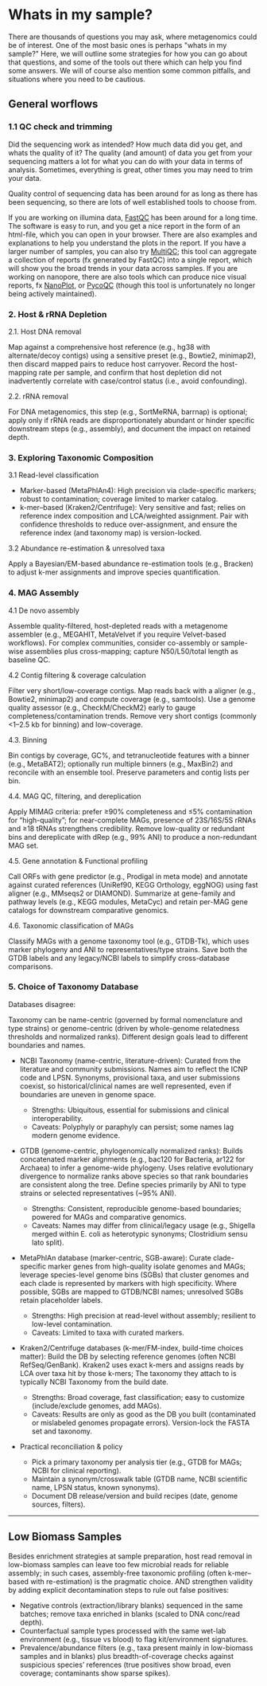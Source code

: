 # Whats in my sample?

There are thousands of questions you may ask, where metagenomics could be of interest. One of the most basic ones is perhaps "whats in my sample?" Here, we will outline some strategies for how you can go about that questions, and some of the tools out there which can help you find some answers. We will of course also mention some common pitfalls, and situations where you need to be cautious.

## General worflows

### 1.1 QC check and trimming

Did the sequencing work as intended? How much data did you get, and whats the quality of it? The quality (and amount) of data you get from your sequencing matters a lot for what you can do with your data in terms of analysis. Sometimes, everything is great, other times you may need to trim your data.

Quality control of sequencing data has been around for as long as there has been sequencing, so there are lots of well established tools to choose from.

If you are working on illumina data, [FastQC](https://www.bioinformatics.babraham.ac.uk/projects/fastqc/) has been around for a long time. The software is easy to run, and you get a nice report in the form of an html-file, which you can open in your browser. There are also examples and explanations to help you understand the plots in the report. If you have a larger number of samples, you can also try [MultiQC](https://github.com/MultiQC/MultiQC); this tool can aggregate a collection of reports (fx generated by FastQC) into a single report, which will show you the broad trends in your data across samples. If you are working on nanopore, there are also tools which can produce nice visual reports, fx [NanoPlot](https://github.com/wdecoster/NanoPlot), or [PycoQC](https://a-slide.github.io/pycoQC/installation/) (though this tool is unfortunately no longer being actively maintained).


### 2. Host & rRNA Depletion

2.1. Host DNA removal

Map against a comprehensive host reference (e.g., hg38 with alternate/decoy contigs) using a sensitive preset (e.g., Bowtie2, minimap2), then discard mapped pairs to reduce host carryover. Record the host-mapping rate per sample, and confirm that host depletion did not inadvertently correlate with case/control status (i.e., avoid confounding).

2.2. rRNA removal

For DNA metagenomics, this step (e.g., SortMeRNA, barrnap) is optional; apply only if rRNA reads are disproportionately abundant or hinder specific downstream steps (e.g., assembly), and document the impact on retained depth.

### 3. Exploring Taxonomic Composition

3.1 Read-level classification

- Marker-based (MetaPhlAn4): High precision via clade-specific markers; robust to contamination; coverage limited to marker catalog.
- k-mer–based (Kraken2/Centrifuge): Very sensitive and fast; relies on reference index composition and LCA/weighted assignment. Pair with confidence thresholds to reduce over-assignment, and ensure the reference index (and taxonomy map) is version-locked.
  
3.2 Abundance re-estimation & unresolved taxa

Apply a Bayesian/EM-based abundance re-estimation tools (e.g., Bracken) to adjust k-mer assignments and improve species quantification.

### 4.	MAG Assembly

4.1 De novo assembly

Assemble quality-filtered, host-depleted reads with a metagenome assembler (e.g., MEGAHIT, MetaVelvet if you require Velvet-based workflows). For complex communities, consider co-assembly or sample-wise assemblies plus cross-mapping; capture N50/L50/total length as baseline QC.

4.2 Contig filtering & coverage calculation

Filter very short/low-coverage contigs. Map reads back with a aligner (e.g., Bowtie2, minimap2) and compute coverage (e.g., samtools). Use a genome quality assessor (e.g., CheckM/CheckM2) early to gauge completeness/contamination trends. Remove very short contigs (commonly <1–2.5 kb for binning) and low-coverage. 

4.3. Binning

Bin contigs by coverage, GC%, and tetranucleotide features with a binner (e.g., MetaBAT2); optionally run multiple binners (e.g., MaxBin2) and reconcile with an ensemble tool. Preserve parameters and contig lists per bin.

4.4. MAG QC, filtering, and dereplication

Apply MIMAG criteria: prefer ≥90% completeness and ≤5% contamination for “high-quality”; for near-complete MAGs, presence of 23S/16S/5S rRNAs and ≥18 tRNAs strengthens credibility. Remove low-quality or redundant bins and dereplicate with dRep (e.g., 99% ANI) to produce a non-redundant MAG set.

4.5. Gene annotation & Functional profiling

Call ORFs with gene predictor (e.g., Prodigal in meta mode) and annotate against curated references (UniRef90, KEGG Orthology, eggNOG) using fast aligner (e.g., MMseqs2 or DIAMOND). Summarize at gene-family and pathway levels (e.g., KEGG modules, MetaCyc) and retain per-MAG gene catalogs for downstream comparative genomics.

4.6. Taxonomic classification of MAGs

Classify MAGs with a genome taxonomy tool (e.g., GTDB-Tk), which uses marker phylogeny and ANI to representatives/type strains. Save both the GTDB labels and any legacy/NCBI labels to simplify cross-database comparisons.

### 5.	Choice of Taxonomy Database

Databases disagree:

Taxonomy can be name-centric (governed by formal nomenclature and type strains) or genome-centric (driven by whole-genome relatedness thresholds and normalized ranks). Different design goals lead to different boundaries and names.

- NCBI Taxonomy (name-centric, literature-driven): Curated from the literature and community submissions. Names aim to reflect the ICNP code and LPSN. Synonyms, provisional taxa, and user submissions coexist, so historical/clinical names are well represented, even if boundaries are uneven in genome space.
  - Strengths: Ubiquitous, essential for submissions and clinical interoperability.
  - Caveats: Polyphyly or paraphyly can persist; some names lag modern genome evidence.

- GTDB (genome-centric, phylogenomically normalized ranks): Builds concatenated marker alignments (e.g., bac120 for Bacteria, ar122 for Archaea) to infer a genome-wide phylogeny. Uses relative evolutionary divergence to normalize ranks above species so that rank boundaries are consistent along the tree. Define species primarily by ANI to type strains or selected representatives (~95% ANI).
  - Strengths: Consistent, reproducible genome-based boundaries; powered for MAGs and comparative genomics.
  - Caveats: Names may differ from clinical/legacy usage (e.g., Shigella merged within E. coli as heterotypic synonyms; Clostridium sensu lato split).

- MetaPhlAn database (marker-centric, SGB-aware): Curate clade-specific marker genes from high-quality isolate genomes and MAGs; leverage species-level genome bins (SGBs) that cluster genomes and each clade is represented by markers with high specificity. Where possible, SGBs are mapped to GTDB/NCBI names; unresolved SGBs retain placeholder labels.
  - Strengths: High precision at read-level without assembly; resilient to low-level contamination.
  - Caveats: Limited to taxa with curated markers.

- Kraken2/Centrifuge databases (k-mer/FM-index, build-time choices matter): Build the DB by selecting reference genomes (often NCBI RefSeq/GenBank). Kraken2 uses exact k-mers and assigns reads by LCA over taxa hit by those k-mers; The taxonomy they attach to is typically NCBI Taxonomy from the build date.
  - Strengths: Broad coverage, fast classification; easy to customize (include/exclude genomes, add MAGs).
  - Caveats: Results are only as good as the DB you built (contaminated or mislabeled genomes propagate errors). Version-lock the FASTA set and taxonomy.

- Practical reconciliation & policy
  - Pick a primary taxonomy per analysis tier (e.g., GTDB for MAGs; NCBI for clinical reporting).
  - Maintain a synonym/crosswalk table (GTDB name, NCBI scientific name, LPSN status, known synonyms).
  - Document DB release/version and build recipes (date, genome sources, filters).

*****

## Low Biomass Samples

Besides enrichment strategies at sample preparation, host read removal in low-biomass samples can leave too few microbial reads for reliable assembly; in such cases, assembly-free taxonomic profiling (often k-mer–based with re-estimation) is the pragmatic choice. AND strengthen validity by adding explicit decontamination steps to rule out false positives:

- Negative controls (extraction/library blanks) sequenced in the same batches; remove taxa enriched in blanks (scaled to DNA conc/read depth).
- Counterfactual sample types processed with the same wet-lab environment (e.g., tissue vs blood) to flag kit/environment signatures.
- Prevalence/abundance filters (e.g., taxa present mainly in low-biomass samples and in blanks) plus breadth-of-coverage checks against suspicious species’ references (true positives show broad, even coverage; contaminants show sparse spikes).
